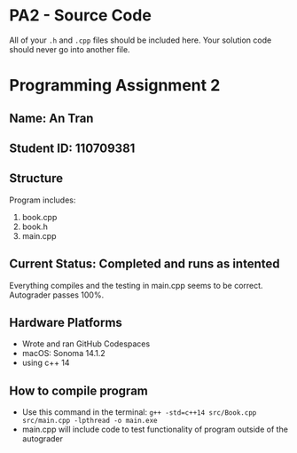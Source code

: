 # PA2 - Source Code

All of your `.h` and `.cpp` files should be included here. Your solution code should never go into another file.

# Programming Assignment 2
## Name: An Tran
## Student ID: 110709381

## Structure
Program includes:
1. book.cpp
2. book.h
3. main.cpp

## Current Status: Completed and runs as intented
Everything compiles and the testing in main.cpp seems to be correct. Autograder passes 100%.

## Hardware Platforms
- Wrote and ran GitHub Codespaces
- macOS: Sonoma 14.1.2
- using c++ 14

## How to compile program
- Use this command in the terminal: `g++ -std=c++14 src/Book.cpp src/main.cpp -lpthread -o main.exe`
- main.cpp will include code to test functionality of program outside of the autograder
